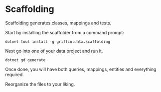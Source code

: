 Scaffolding
============

Scaffolding generates classes, mappings and tests.

Start by installing the scaffolder from a command prompt:

```
dotnet tool install -g griffin.data.scaffolding
```

Next go into one of your data project and run it.

```
dotnet gd generate
```

Once done, you will have both queries, mappings, entities and everything required.

Reorganize the files to your liking.